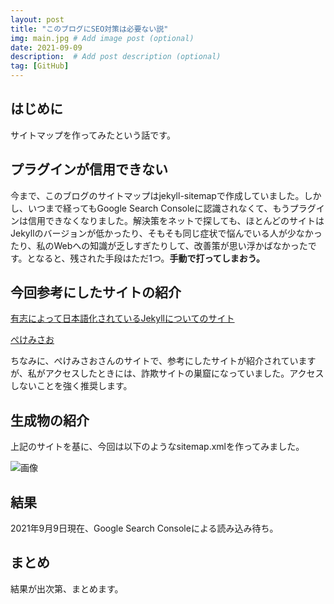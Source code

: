 ```yaml
---
layout: post
title: "このブログにSEO対策は必要ない説"
img: main.jpg # Add image post (optional)
date: 2021-09-09
description:  # Add post description (optional)
tag: [GitHub]
---
```

## はじめに

サイトマップを作ってみたという話です。

## プラグインが信用できない

今まで、このブログのサイトマップはjekyll-sitemapで作成していました。しかし、いつまで経ってもGoogle Search Consoleに認識されなくて、もうプラグインは信用できなくなりました。解決策をネットで探しても、ほとんどのサイトはJekyllのバージョンが低かったり、そもそも同じ症状で悩んでいる人が少なかったり、私のWebへの知識が乏しすぎたりして、改善策が思い浮かばなかったです。となると、残された手段はただ1つ。**手動で打ってしまおう。**

## 今回参考にしたサイトの紹介

[有志によって日本語化されているJekyllについてのサイト](http://jekyllrb-ja.github.io/tutorials/convert-existing-site-to-jekyll/)

[ぺけみさお](https://www.xmisao.com/2014/08/25/generate-sitemap-in-jekyll.html)

ちなみに、ぺけみさおさんのサイトで、参考にしたサイトが紹介されていますが、私がアクセスしたときには、詐欺サイトの巣窟になっていました。アクセスしないことを強く推奨します。

## 生成物の紹介

上記のサイトを基に、今回は以下のようなsitemap.xmlを作ってみました。

![画像]({{site.baseurl}}/assets/img/2021-09-09/img.png)

## 結果

2021年9月9日現在、Google Search Consoleによる読み込み待ち。

## まとめ

結果が出次第、まとめます。